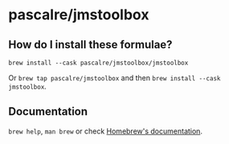 # pascalre/jmstoolbox

## How do I install these formulae?

`brew install --cask pascalre/jmstoolbox/jmstoolbox`

Or `brew tap pascalre/jmstoolbox` and then `brew install --cask jmstoolbox`.

## Documentation

`brew help`, `man brew` or check [Homebrew's documentation](https://docs.brew.sh).
